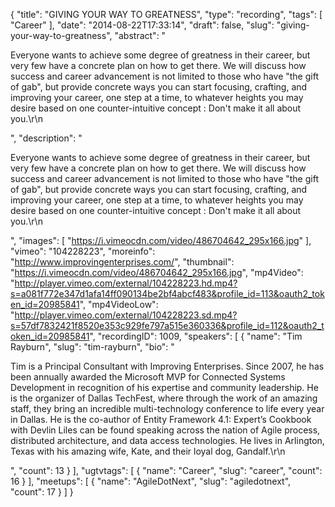 {
  "title": "GIVING YOUR WAY TO GREATNESS",
  "type": "recording",
  "tags": [
    "Career"
  ],
  "date": "2014-08-22T17:33:14",
  "draft": false,
  "slug": "giving-your-way-to-greatness",
  "abstract": "<p>Everyone wants to achieve some degree of greatness in their career, but very few have a concrete plan on how to get there. We will discuss how success and career advancement is not limited to those who have \"the gift of gab\", but provide concrete ways you can start focusing, crafting, and improving your career, one step at a time, to whatever heights you may desire based on one counter-intuitive concept : Don't make it all about you.\r\n</p>",
  "description": "<p>Everyone wants to achieve some degree of greatness in their career, but very few have a concrete plan on how to get there. We will discuss how success and career advancement is not limited to those who have \"the gift of gab\", but provide concrete ways you can start focusing, crafting, and improving your career, one step at a time, to whatever heights you may desire based on one counter-intuitive concept : Don't make it all about you.\r\n</p>",
  "images": [
    "https://i.vimeocdn.com/video/486704642_295x166.jpg"
  ],
  "vimeo": "104228223",
  "moreinfo": "http://www.improvingenterprises.com/",
  "thumbnail": "https://i.vimeocdn.com/video/486704642_295x166.jpg",
  "mp4Video": "http://player.vimeo.com/external/104228223.hd.mp4?s=a081f772e347d1afa14ff090134be2bf4abcf483&profile_id=113&oauth2_token_id=20985841",
  "mp4VideoLow": "http://player.vimeo.com/external/104228223.sd.mp4?s=57df7832421f8520e353c929fe797a515e360336&profile_id=112&oauth2_token_id=20985841",
  "recordingID": 1009,
  "speakers": [
    {
      "name": "Tim Rayburn",
      "slug": "tim-rayburn",
      "bio": "<p>Tim is a Principal Consultant with Improving Enterprises. Since 2007, he has been annually awarded the Microsoft MVP for Connected Systems Development in recognition of his expertise and community leadership. He is the organizer of Dallas TechFest, where through the work of an amazing staff, they bring an incredible multi-technology conference to life every year in Dallas. He is the co-author of Entity Framework 4.1: Expert’s Cookbook with Devlin Liles can be found speaking across the nation of Agile process, distributed architecture, and data access technologies. He lives in Arlington, Texas with his amazing wife, Kate, and their loyal dog, Gandalf.\r\n</p>",
      "count": 13
    }
  ],
  "ugtvtags": [
    {
      "name": "Career",
      "slug": "career",
      "count": 16
    }
  ],
  "meetups": [
    {
      "name": "AgileDotNext",
      "slug": "agiledotnext",
      "count": 17
    }
  ]
}
